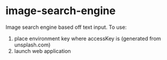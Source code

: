 # image-search-engine
Image search engine based off text input.
To use:
1. place environment key where accessKey is (generated from unsplash.com)
2. launch web application
